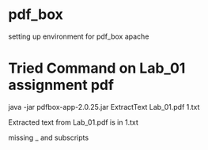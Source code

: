 # pdf_box
setting up environment for pdf_box apache

# Tried Command on Lab_01 assignment pdf
java -jar pdfbox-app-2.0.25.jar ExtractText Lab_01.pdf 1.txt

Extracted text from Lab_01.pdf is in 1.txt 

missing _ and subscripts